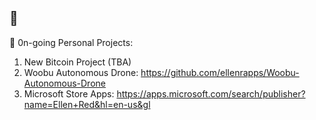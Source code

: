 ## 👋
🔭 0n-going Personal Projects:
1) New Bitcoin Project (TBA)
2) Woobu Autonomous Drone: https://github.com/ellenrapps/Woobu-Autonomous-Drone
3) Microsoft Store Apps: https://apps.microsoft.com/search/publisher?name=Ellen+Red&hl=en-us&gl

